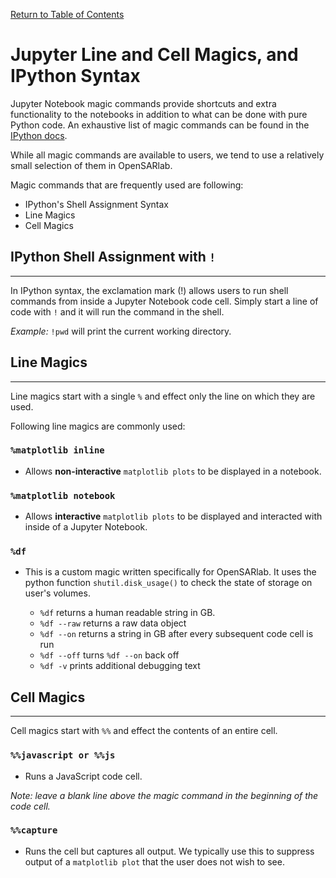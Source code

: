 [Return to Table of Contents](../user.md)

# Jupyter Line and Cell Magics, and IPython Syntax

Jupyter Notebook magic commands provide shortcuts and extra functionality to the notebooks in addition to what can be done with pure Python code. An exhaustive list of magic commands can be found in the [IPython docs](https://ipython.readthedocs.io/en/stable/interactive/magics.html). 

While all magic commands are available to users, we tend to use a relatively small selection of them in OpenSARlab. 

Magic commands that are frequently used are following:

- IPython's Shell Assignment Syntax
- Line Magics
- Cell Magics

## IPython Shell Assignment with `!`
---
In IPython syntax, the exclamation mark (!) allows users to run shell commands from inside a Jupyter Notebook code cell.
Simply start a line of code with `!` and it will run the command in the shell. 

*Example:* ```!pwd``` will print the current working directory.

## Line Magics
---

Line magics start with a single `%` and effect only the line on which they are used. 

Following line magics are commonly used:

<!--  example appears to be grouped with descriptions i.e. confusing -->
### `%matplotlib inline`
- Allows **non-interactive** `matplotlib plots` to be displayed in a notebook.

### `%matplotlib notebook`
- Allows **interactive** `matplotlib plots` to be displayed and interacted with inside of a Jupyter Notebook. 

### `%df`
- This is a custom magic written specifically for OpenSARlab. It uses the python function `shutil.disk_usage()` to check the state of storage on user's volumes. 

    - `%df` returns a human readable string in GB. 
    - `%df --raw` returns a raw data object
    - `%df --on` returns a string in GB after every subsequent code cell is run
    - `%df --off` turns `%df --on` back off
    - `%df -v` prints additional debugging text 

## Cell Magics
---

Cell magics start with `%%` and effect the contents of an entire cell. 

<!--  example appears to be grouped with descriptions i.e. confusing -->
### `%%javascript or %%js`
- Runs a JavaScript code cell. 

*Note: leave a blank line above the magic command in the beginning of the code cell.*

### `%%capture`
- Runs the cell but captures all output. We typically use this to suppress output of a `matplotlib plot` that the user does not wish to see. 